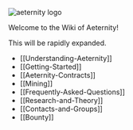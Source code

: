 ![aeternity logo](http://www.coinagenda.com/assets/img/sponsor/aeternity.jpg)

Welcome to the Wiki of Aeternity!

This will be rapidly expanded.

* [[Understanding-Aeternity]]
* [[Getting-Started]]
* [[Aeternity-Contracts]]
* [[Mining]]
* [[Frequently-Asked-Questions]]
* [[Research-and-Theory]]
* [[Contacts-and-Groups]]
* [[Bounty]]